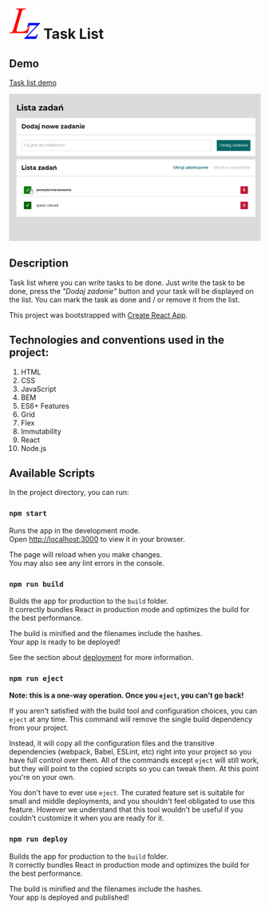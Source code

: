 # ![To do list](public/icon.png) Task List

## Demo

[Task list demo](https://maciejurny.github.io/todos-list-react/)

![To do list](src/md-animation.gif)

## Description

Task list where you can write tasks to be done. Just write the task to be done, press the _"Dodaj zadanie"_ button and your task will be displayed on the list. You can mark the task as done and / or remove it from the list.

This project was bootstrapped with [Create React App](https://github.com/facebook/create-react-app).

## Technologies and conventions used in the project:

1. HTML
2. CSS
3. JavaScript
4. BEM
5. ES6+ Features
6. Grid
7. Flex
8. Immutability
9. React
10. Node.js

## Available Scripts

In the project directory, you can run:

### `npm start`

Runs the app in the development mode.\
Open [http://localhost:3000](http://localhost:3000) to view it in your browser.

The page will reload when you make changes.\
You may also see any lint errors in the console.

### `npm run build`

Builds the app for production to the `build` folder.\
It correctly bundles React in production mode and optimizes the build for the best performance.

The build is minified and the filenames include the hashes.\
Your app is ready to be deployed!

See the section about [deployment](https://facebook.github.io/create-react-app/docs/deployment) for more information.

### `npm run eject`

**Note: this is a one-way operation. Once you `eject`, you can't go back!**

If you aren't satisfied with the build tool and configuration choices, you can `eject` at any time. This command will remove the single build dependency from your project.

Instead, it will copy all the configuration files and the transitive dependencies (webpack, Babel, ESLint, etc) right into your project so you have full control over them. All of the commands except `eject` will still work, but they will point to the copied scripts so you can tweak them. At this point you're on your own.

You don't have to ever use `eject`. The curated feature set is suitable for small and middle deployments, and you shouldn't feel obligated to use this feature. However we understand that this tool wouldn't be useful if you couldn't customize it when you are ready for it.

### `npm run deploy`

Builds the app for production to the `build` folder.\
It correctly bundles React in production mode and optimizes the build for the best performance.

The build is minified and the filenames include the hashes.\
Your app is deployed and published!
